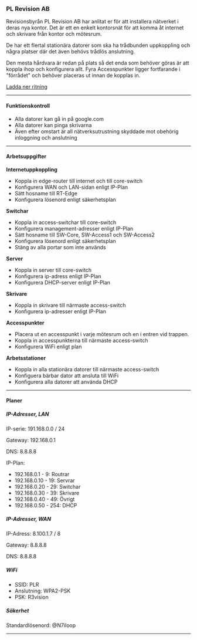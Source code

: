 ### PL Revision AB

Revisionsbyrån PL Revision AB har anlitat er för att installera nätverket i deras nya kontor.
Det är ett en enkelt kontorsnät för att komma åt internet och skrivare från kontor och mötesrum.

De har ett flertal stationära datorer som ska ha trådbunden uppkoppling och några platser där det även behövs trådlös anslutning.

Den mesta hårdvara är redan på plats så det enda som behöver göras är att koppla ihop och konfigurera allt. Fyra Accesspunkter ligger fortfarande i "förrådet" och behöver placeras ut innan de kopplas in.

[Ladda ner ritning](/aeras/umea_0/kontor_1a.pkt)
___

#### Funktionskontroll
- Alla datorer kan gå in på google.com
- Alla datorer kan pinga skrivarna
- Även efter omstart är all nätverksutrustning skyddade mot obehörig inloggning och anslutning

___

#### Arbetsuppgifter
**Internetuppkoppling**
- Koppla in edge-router till internet och till core-switch
- Konfigurera WAN och LAN-sidan enligt IP-Plan
- Sätt hosname till RT-Edge
- Konfigurera lösenord enligt säkerhetsplan

**Switchar**
- Koppla in access-switchar till core-switch
- Konfigurera management-adresser enligt IP-Plan
- Sätt hosname till SW-Core, SW-Access1 och SW-Access2
- Konfigurera lösenord enligt säkerhetsplan
- Stäng av alla portar som inte används

**Server**
- Koppla in server till core-switch
- Konfigurera ip-adress enligt IP-Plan
- Konfigurera DHCP-server enligt IP-Plan

**Skrivare**
- Koppla in skrivare till närmaste access-switch
- Konfigurera ip-adresser enligt IP-Plan

**Accesspunkter**
- Placera ut en accesspunkt i varje mötesrum och en i entren vid trappen.
- Koppla in accesspunkterna till närmaste access-switch
- Konfigurera WiFi enligt plan

**Arbetsstationer**
- Koppla in alla stationära datorer till närmaste access-switch
- Konfiguera bärbar dator att ansluta till WiFi
- Konfigurera alla datorer att använda DHCP

___

#### Planer
##### IP-Adresser, LAN
IP-serie: 191.168.0.0 / 24

Gateway: 192.168.0.1

DNS: 8.8.8.8

IP-Plan:
- 192.168.0.1 - 9: Routrar
- 192.168.0.10 - 19: Servrar
- 192.168.0.20 - 29: Switchar
- 192.168.0.30 - 39: Skrivare
- 192.168.0.40 - 49: Övrigt
- 192.168.0.50 - 254: DHCP

##### IP-Adresser, WAN
IP-Adress: 8.100.1.7 / 8

Gateway: 8.8.8.8

DNS: 8.8.8.8

##### WiFi
- SSID: PLR
- Anslutning: WPA2-PSK
- PSK: R3vision

##### Säkerhet
Standardlösenord: @N7iloop
___
